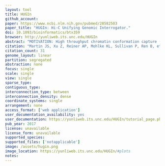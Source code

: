 ```yaml
---
layout: tool 
title: HUGIn
github_account: 
paper: https://www.ncbi.nlm.nih.gov/pubmed/28582503
paper_title: "HUGIn: Hi-C Unifying Genomic Interrogator."
doi: 10.1093/bioinformatics/btx359
browser: http://yunliweb.its.unc.edu/HUGIn
abstract: "MOTIVATION: High throughput chromatin conformation capture (3C) technologies, such as Hi-C and ChIA-PET, have the potential to elucidate the functional roles of non-coding variants. However, most of published genome-wide unbiased chromatin organization studies have used cultured cell lines, limiting their generalizability. RESULTS: We developed a web browser, HUGIn, to visualize Hi-C data generated from 21 human primary tissues and cell lines. HUGIn enables assessment of chromatin contacts both constitutive across and specific to tissue(s) and/or cell line(s) at any genomic loci, including GWAS SNPs, eQTLs and cis-regulatory elements, facilitating the understanding of both GWAS and eQTL results and functional genomics data. AVAILABILITY AND IMPLEMENTATION: HUGIn is available at http://yunliweb.its.unc.edu/HUGIn."
citation: "Martin JS, Xu Z, Reiner AP, Mohlke KL, Sullivan P, Ren B, et al. HUGIn: Hi-C Unifying Genomic Interrogator. Bioinformatics. academic.oup.com; 2017;33: 3793–3795."
citation_count: 31
genome_layout: linear
partition: segregated
abstraction: none
focus: single
scale: single
view: single
sparse_type: 
contiguous_type: 
interconnection_type: between
interconnection_density: dense
coordinate_systems: single
arrangement: none
access_format: ['web application']
user_documentation_availability: yes
user_documentation: https://yunliweb.its.unc.edu/HUGIn/tutorial_page.php
pub_year: 2017
license: unavailable
license_form: unavailable
supported_species: 
supported_files: ['notapplicable']
image: /assets/hugin.png
image_location: https://yunliweb.its.unc.edu/HUGIn/#plots
notes: 
---
```

